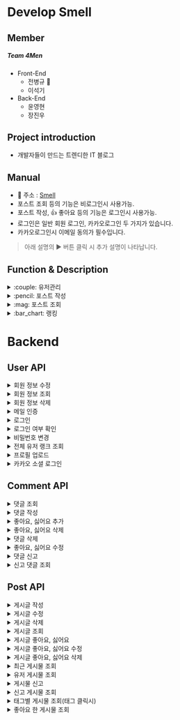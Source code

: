 
# Develop Smell

## Member

##### Team 4Men
* Front-End
  * 전병규 :crown:
  * 이석기
* Back-End
  * 윤영현
  * 장진우

## Project introduction

* 개발자들이 만드는 트렌디한 IT 블로그

## Manual

* :link: 주소 : [Smell](http://i3b208.p.ssafy.io)
* 포스트 조회 등의 기능은 비로그인시 사용가능.
* 포스트 작성, :thumbsup: 좋아요 등의 기능은 로그인시 사용가능.
* 로그인은 일반 회원 로그인, 카카오로그인 두 가지가 있습니다.
* 카카오로그인시 이메일 동의가 필수입니다.


> 아래 설명의 ▶ 버튼 클릭 시 추가 설명이 나타납니다.


## Function & Description

<details>
<summary> :couple: 유저관리</summary>

* 유저에 대한 전반적인 기능입니다.
  * 회원가입 기능
  * 로그인 기능
  * 정보 수정 기능
</details>

<details>
<summary> :pencil: 포스트 작성</summary>

* 자신의 블로그에 포스트를 작성하는 기능입니다.
  * Toast UI Editor를 사용하여 Markdown과 WYSIWYG 편집기를 사용.
</details>

<details>
<summary> :mag: 포스트 조회</summary>

* 어떤 사람이 쓴 글이던지 조회가 가능합니다.
  * 포스트의 리스트는 인피니트 스크롤을 적용하여 페이징 처리.
</details>

<details>
<summary> :bar_chart: 랭킹</summary>

* 게시글과 유저에 랭킹을 부여하는 기능입니다.
  * 게시글에는 보이지않는 점수가 있고, 이 점수로 유저들이 보다 질 좋은 포스트를 볼 수 있도록 합니다.
  * 유저에게 포스팅을 하는 동기부여가 될 수 있도록 랭킹시스템을 도입하여 포스팅의 재미를 더해줍니다.
</details>

# Backend

## User API

<details>
<summary>회원 정보 수정</summary>

### 회원 정보 수정
---
- path : .../user
- method : PUT
- input data : userno, uid, password, introduce
</details>

<details>
<summary>회원 정보 조회</summary>

### 회원 정보 조회
---
- path : .../user/{userno}
- method : GET
- input data : userno
</details>

<details>
<summary>회원 정보 삭제</summary>

### 회원 정보 삭제
---
- path : .../user/{userno}
- method : DELETE
- input data : userno
</details>

<details>
<summary>메일 인증</summary>

### 메일 인증
---
- path : .../account/certification/{flag}
- method : POST
- input data : email, flag
- output data : code
</details>

<details>
<summary>로그인</summary>

### 로그인
---
- path : .../account/login
- method : POST
- input data : email, password
- output data : userno, uid, email
</details>

<details>
<summary>로그인 여부 확인</summary>

### 로그인 여부 확인 
---
- path : .../account/user/{userno}
- method : GET
- input data : userno
- ouput data : uid, email
</details>

<details>
<summary>비밀번호 변경</summary>

### 비밀번호 변경 
---
- path : .../account/changepw
- method : PUT
- input data : email, code, password
</details>

<details>
<summary>전체 유저 랭크 조회</summary>

### 전체 유저 랭크 조회
---
- path : .../user/rank/{limit}
- method : GET
- input data : limit
- output date : userrating, userrank, userscore, userno, uid, profilename
</details>

<details>
<summary>프로필 업로드</summary>

### 프로필 업로드
---
- path : .../user/profile
- method : POST
- input data : file, userno
</details>

<details>
<summary>카카오 소셜 로그인</summary>

### 카카오 소셜 로그인
---
- path : .../account/kakaologin
- method : GET
- input data : access_token
- output date : token, userno, uid
</details>

## Comment API

<details>
<summary>댓글 조회</summary>

###  댓글 조회
---
- path : .../comment/{postno}/{userno}
- method : GET
- input data : postno, userno
- output data : commentno, userno, postno, uid, reply, reply_date, likecount, dislikecount, kind, profilename 
</details>

<details>
<summary>댓글 작성</summary>

### 댓글 작성
---
- path : .../comment
- method : POST
- input data : userno, reply
</details>

<details>
<summary>좋아요, 싫어요 추가</summary>

### 좋아요, 싫어요 추가
---
- path : .../comment/like
- method : POST
- input data : userno, targetno, kind
</details>

<details>
<summary>좋아요, 싫어요 삭제</summary>

### 좋아요, 싫어요 삭제
---
- path : .../comment/like/{userno}/{commentno}
- method : DELETE
- input data : userno, commentno
</details>

<details>
<summary>댓글 삭제</summary>

### 댓글 삭제
---
- path : .../comment/{commentno}
- method : DELETE
- input data : commentno
</details>

<details>
<summary>좋아요, 싫어요 수정</summary>

### 좋아요, 싫어요 수정
---
- path : .../comment/like
- method : PUT
- input data : userno, targetno, kind
</details>

<details>
<summary>댓글 신고</summary>

### 댓글 신고
---
- path : .../comment/report
- method : POST
- input data : commentno, userno, content
</details>

<details>
<summary>신고 댓글 조회</summary>

### 신고 댓글 조회
---
- path : .../comment/report/{limit}
- method : GET
- input data : limit
- output data : commentno, reportcount, creportno, userno, uid, reply, postno, content
</details>

## Post API

<details>
<summary>게시글 작성</summary>

### 게시글 작성
---
- path : .../post
- method : POST
- input data : userno, postno, title, subtitle, content, save
</details>

<details>
<summary>게시글 수정</summary>

### 게시글 수정
---
- path : .../post
- method : PUT
- input data : postno, title, content
</details>

<details>
<summary>게시글 삭제</summary>

### 게시글 삭제
---
- path : .../post/{postno}
- method : DELETE
- input data : postno
</details>

<details>
<summary>게시글 조회</summary>

### 게시글 조회(검색 기능 포함)
---
- path : /post/search/{limit}/{userno}
- method : GET
- input data : limit, userno, tags, word
- output data : userrating, postrating, ranking, score, kind, likecount, dislikecount, tags, userno, uid, postno, title, subtitle, content, profilename, thumbnail, create_date
</details>

<details>
<summary>게시글 좋아요, 싫어요</summary>

### 게시글 좋아요, 싫어요
---
- path : .../post/like
- method : POST
- input data : userno, targetno, kind
</details>

<details>
<summary>게시글 좋아요, 싫어요 수정</summary>

### 게시글 좋아요, 싫어요 수정
---
- path : .../post/like
- method : PUT
- input data : userno, targetno, kind
</details>

<details>
<summary>게시글 좋아요, 싫어요 삭제</summary>

### 게시글 좋아요, 싫어요 삭제
---
- path : .../post/like/{userno}/{postno}
- method : DELETE
- input data : userno, postno
</details>

<details>
<summary>최근 게시물 조회</summary>

### 최근 게시물 조회
---
- path : .../post/latest/{limit}
- method : GET
- input data : limit
- output data : likeusers, dislikeusers, tags, userno, uid, postno, title, subtitle, thumbnail, content, create_date, profilename
</details>

<details>
<summary>유저 게시물 조회</summary>

### 유저 게시물 조회
---
- path : .../post/other/{bloguser}/{userno}/{limit}
- method : GET
- input data : bloguser, userno, limit
- output data : userrating, postrating, ranking, score, kind, likecount, dislikecount, tags, userno, uid, profilename, postno, titile, subtitle, content, create_date, thumbnail
</details>

<details>
<summary>게시물 신고</summary>

### 게시물 신고
---
- path : .../post/report
- method : POST
- input data : postno, userno, content
</details>

<details>
<summary>신고 게시물 조회</summary>

### 신고 게시물 조회
---
- path : .../post/report/{limit}
- method : GET
- input data : limit
- output data : postno, reportcount, reportno, userno, uid, postno, title, content
</details>

<details>
<summary>태그별 게시물 조회(태그 클릭시)</summary>

### 태그별 게시물 조회(태그 클릭시)
---
- path : .../post/tags/{tag}
- method : GET
- input data : tag
- output data : tags, postno, uid, profilename, title, subtitle, create_date
</details>

<details>
<summary>좋아요 한 게시물 조회</summary>

### 좋아요 한 게시물 조회
---
- path : .../post/like/{userno}/{limit}
- method : GET
- input data : userno, limit
- output data : userrating, postrating, ranking, score, kind, likecoutn, dislikecount, tags, userno, uid, postno, title, subtitle, thumbnail, content, create_date, profilename, 
</details>